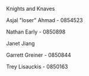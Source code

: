 Knights and Knaves

Asjal "loser" Ahmad - 0854523

Nathan Early - 0850898 

Janet Jiang

Garrett Greiner - 0850844

Trey Lisauckis - 0850163
